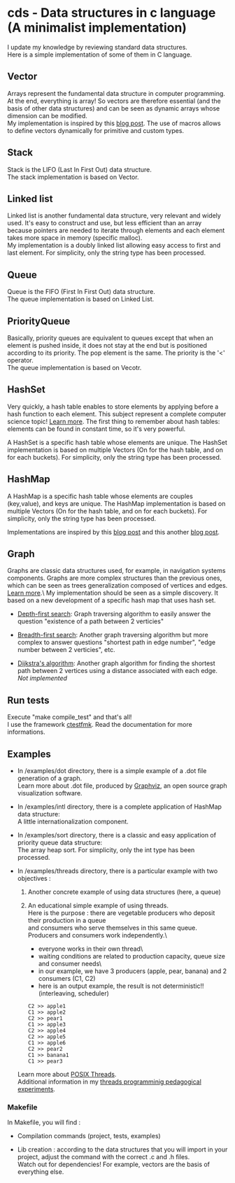 # cds - Data structures in c language (A minimalist implementation)

I update my knowledge by reviewing standard data structures.\
Here is a simple implementation of some of them in C language.

## Vector

Arrays represent the fundamental data structure in computer programming. At the end, everything is array!
So vectors are therefore essential (and the basis of other data structures) and can be seen as dynamic arrays whose dimension can be modified.\
My implementation is inspired by this [blog post](https://constantsmatter.com/posts/generic-ds-c/).
The use of macros allows to define vectors dynamically for primitive and custom types.

## Stack

Stack is the LIFO (Last In First Out) data structure.\
The stack implementation is based on Vector.

## Linked list

Linked list is another fundamental data structure, very relevant and widely used. It's easy to construct and use, but less efficient than an array because pointers are needed to iterate through elements and each element takes more space in memory (specific malloc).\
My implementation is a doubly linked list allowing easy access to first and last element. For simplicity, only the string type has been processed.

## Queue

Queue is the FIFO (First In First Out) data structure.\
The queue implementation is based on Linked List.

## PriorityQueue

Basically, priority queues are equivalent to queues except that when an element is pushed inside, it does not stay at the end but is positioned according to its priority. The pop element is the same.
The priority is the '<' operator.\
The queue implementation is based on Vecotr.

## HashSet

Very quickly, a hash table enables to store elements by applying before a hash function to each element. This subject represent a complete computer science topic! [Learn more](https://en.wikipedia.org/wiki/Hash_table).
The first thing to remember about hash tables: elements can be found in constant time, so it's very powerful.

A HashSet is a specific hash table whose elements are unique.
The HashSet implementation is based on multiple Vectors (On for the hash table, and on for each buckets). For simplicity, only the string type has been processed.

## HashMap

A HashMap is a specific hash table whose elements are couples (key,value), and keys are unique.
The HashMap implementation is based on multiple Vectors (On for the hash table, and on for each buckets). For simplicity, only the string type has been processed.

Implementations are inspired by this [blog post](https://www.journaldev.com/35238/hash-table-in-c-plus-plus) and this another [blog post](https://benhoyt.com/writings/hash-table-in-c/).

## Graph

Graphs are classic data structures used, for example, in navigation systems components.
Graphs are more complex structures than the previous ones, which can be seen as trees generalization composed of vertices and edges. [Learn more](https://en.wikipedia.org/wiki/Graph_(abstract_data_type)).\
My implementation should be seen as a simple discovery.
It based on a new development of a specific hash map that uses hash set.

* [Depth-first search](https://en.wikipedia.org/wiki/Depth-first_search): Graph traversing algorithm
to easily answer the question "existence of a path between 2 verticies"

* [Breadth-first search](https://en.wikipedia.org/wiki/Breadth-first_search): Another graph traversing algorithm but more complex to answer questions "shortest path in edge number", "edge number between 2 verticies", etc.

* [Dijkstra's algorithm](https://en.wikipedia.org/wiki/Dijkstra%27s_algorithm): Another graph algorithm for finding the shortest path between 2 vertices using a distance associated with each edge.\
*Not implemented*

## Run tests

Execute "make compile_test" and that's all!\
I use the framework [ctestfmk](https://github.com/epatrizio/ctestfmk). Read the documentation for more informations.

## Examples

* In /examples/dot directory, there is a simple example of a .dot file generation of a graph.\
Learn more about .dot file, produced by [Graphviz](https://graphviz.org), an open source graph visualization software.

* In /examples/intl directory, there is a complete application of HashMap data structure:\
A little internationalization component.

* In /examples/sort directory, there is a classic and easy application of priority queue data structure:\
The array heap sort. For simplicity, only the int type has been processed.

* In /examples/threads directory, there is a particular example with two objectives :
    1. Another concrete example of using data structures (here, a queue)
    2. An educational simple example of using threads.\
    Here is the purpose : there are vegetable producers who deposit their production in a queue\
    and consumers who serve themselves in this same queue. Producers and consumers work independently.\
        * everyone works in their own thread\
        * waiting conditions are related to production capacity, queue size and consumer needs\
        * in our example, we have 3 producers (apple, pear, banana) and 2 consumers (C1, C2)
        * here is an output example, the result is not deterministic!! (interleaving, scheduler)

        ```console
        C2 >> apple1
        C1 >> apple2
        C2 >> pear1
        C1 >> apple3
        C2 >> apple4
        C2 >> apple5
        C1 >> apple6
        C2 >> pear2
        C1 >> banana1
        C1 >> pear3
        ```

    Learn more about [POSIX Threads](https://en.wikipedia.org/wiki/Pthreads).\
    Additional information in my [threads programminig pedagogical experiments](https://github.com/epatrizio/experiments).

### Makefile

In Makefile, you will find :

* Compilation commands (project, tests, examples)

* Lib creation : according to the data structures that you will import in your project,
adjust the command with the correct .c and .h files.\
Watch out for dependencies! For example, vectors are the basis of everything else.
